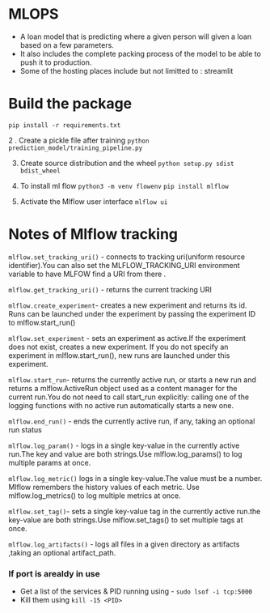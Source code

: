 # MLOPS
- A loan model that is predicting where a given person will given  a loan based on a few parameters.
- It also includes the complete packing process of the model to be able to push it to production.
- Some of the hosting places include but not limitted to : streamlit

# Build the package 
`pip install -r requirements.txt`

2 . Create a pickle file after training 
`python prediction_model/training_pipeline.py`

3. Create source distribution and the wheel
`python setup.py sdist bdist_wheel`

4. To install ml flow
`python3 -m venv flowenv`
`pip install mlflow`

5. Activate the Mlflow user interface 
`mlflow ui`

# Notes of Mlflow tracking 
`mlflow.set_tracking_uri()` - connects to tracking uri(uniform resource identifier).You can also set the MLFLOW_TRACKING_URI environment variable to have MLFOW  find a URI from there .

`mlflow.get_tracking_uri()` - returns the current tracking URI

`mlflow.create_experiment`- creates a new experiment and returns its id. Runs can be launched under the experiment by passing the experiment ID to mlflow.start_run()

`mlflow.set_experiment` - sets an experiment as active.If the experiment does not exist, creates a new experiment. If you do not specify an experiment in mlflow.start_run(), new runs are launched under this experiment.

`mlflow.start_run`- returns the currently active run, or starts a new  run and returns a mlflow.ActiveRun object used as a content manager for the current run.You do not need to call start_run explicitly: calling one of the logging functions with no active run automatically starts a new one.

`mlflow.end_run()` - ends the currently active run, if any, taking an optional run status

`mlflow.log_param()` - logs in a single key-value in the currently active run.The key and value are both strings.Use mlflow.log_params()  to log multiple params at once.

`mlflow.log_metric()` logs in a single key-value.The value must be a number. Mlflow remembers the history values of each metric.  Use mlflow.log_metrics() to log multiple metrics at once.

`mlflow.set_tag()`- sets a single key-value tag in the currently active run.the key-value are both strings.Use mlflow.set_tags() to set multiple tags at once.

`mlflow.log_artifacts()` - logs all files in a given directory as artifacts ,taking  an optional artifact_path.

### If port is arealdy in use 
- Get a list of the services & PID running using - `sudo lsof -i tcp:5000`
- Kill them using `kill -15 <PID> `
